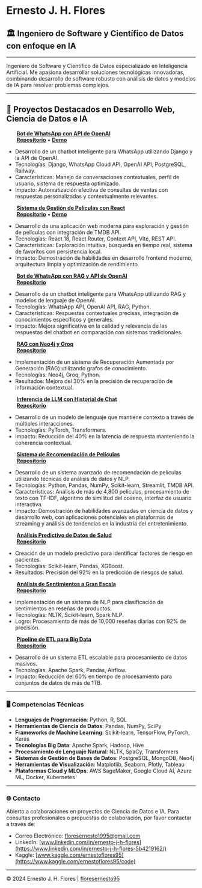 # Ernesto J. H. Flores
## 🏛️ Ingeniero de Software y Científico de Datos con enfoque en IA

---

Ingeniero de Software y Científico de Datos especializado en Inteligencia Artificial. Me apasiona desarrollar soluciones tecnológicas innovadoras, combinando desarrollo de software robusto con análisis de datos y modelos de IA para resolver problemas complejos.

---

## 💼 Proyectos Destacados en Desarrollo Web, Ciencia de Datos e IA

&nbsp;&nbsp;&nbsp;&nbsp;&nbsp;&nbsp;&nbsp;**[Bot de WhatsApp con API de OpenAI]()**<br>
&nbsp;&nbsp;&nbsp;&nbsp;&nbsp;&nbsp;&nbsp;**[Repositorio](https://github.com/floresernesto95/Bot-de-WhatsApp)** ▪️ **[Demo](https://wa.me/5493513982314?text=Hola!)**
   - Desarrollo de un chatbot inteligente para WhatsApp utilizando Django y la API de OpenAI.
   - Tecnologías: Django, WhatsApp Cloud API, OpenAI API, PostgreSQL, Railway.
   - Características: Manejo de conversaciones contextuales, perfil de usuario, sistema de respuesta optimizado.
   - Impacto: Automatización efectiva de consultas de ventas con respuestas personalizadas y contextualmente relevantes.

&nbsp;&nbsp;&nbsp;&nbsp;&nbsp;&nbsp;&nbsp;**[Sistema de Gestión de Películas con React]()**<br>
&nbsp;&nbsp;&nbsp;&nbsp;&nbsp;&nbsp;&nbsp;**[Repositorio](https://github.com/floresernesto95/movie-catalog)** ▪️ **[Demo](https://catalogopeliculas.vercel.app/)**
   - Desarrollo de una aplicación web moderna para exploración y gestión de películas con integración de TMDB API.
   - Tecnologías: React 18, React Router, Context API, Vite, REST API.
   - Características: Exploración intuitiva, búsqueda en tiempo real, sistema de favoritos con persistencia local.
   - Impacto: Demostración de habilidades en desarrollo frontend moderno, arquitectura limpia y optimización de rendimiento.

&nbsp;&nbsp;&nbsp;&nbsp;&nbsp;&nbsp;&nbsp;**[Bot de WhatsApp con RAG y API de OpenAI]()**<br>
&nbsp;&nbsp;&nbsp;&nbsp;&nbsp;&nbsp;&nbsp;**[Repositorio](https://github.com/floresernesto95/Bot-de-WhatsApp-con-RAG-y-API-de-OpenAI)**
   - Desarrollo de un chatbot inteligente para WhatsApp utilizando RAG y modelos de lenguaje de OpenAI.
   - Tecnologías: WhatsApp API, OpenAI API, RAG, Python.
   - Características: Respuestas contextuales precisas, integración de conocimientos específicos y generales.
   - Impacto: Mejora significativa en la calidad y relevancia de las respuestas del chatbot en comparación con sistemas tradicionales.
 
&nbsp;&nbsp;&nbsp;&nbsp;&nbsp;&nbsp;&nbsp;**[RAG con Neo4j y Groq]()**<br>
&nbsp;&nbsp;&nbsp;&nbsp;&nbsp;&nbsp;&nbsp;**[Repositorio](https://github.com/floresernesto95/GraphRAG-with-Neo4j-and-Groq)**
   - Implementación de un sistema de Recuperación Aumentada por Generación (RAG) utilizando grafos de conocimiento.
   - Tecnologías: Neo4j, Groq, Python.
   - Resultados: Mejora del 30% en la precisión de recuperación de información contextual.
 
&nbsp;&nbsp;&nbsp;&nbsp;&nbsp;&nbsp;&nbsp;**[Inferencia de LLM con Historial de Chat]()**<br>
&nbsp;&nbsp;&nbsp;&nbsp;&nbsp;&nbsp;&nbsp;**[Repositorio](https://github.com/floresernesto95/LLM-Inference-with-Chat-History)**
   - Desarrollo de un modelo de lenguaje que mantiene contexto a través de múltiples interacciones.
   - Tecnologías: PyTorch, Transformers.
   - Impacto: Reducción del 40% en la latencia de respuesta manteniendo la coherencia contextual.
 
&nbsp;&nbsp;&nbsp;&nbsp;&nbsp;&nbsp;&nbsp;**[Sistema de Recomendación de Películas]()**<br>
&nbsp;&nbsp;&nbsp;&nbsp;&nbsp;&nbsp;&nbsp;**[Repositorio](https://github.com/floresernesto95/Sistema-de-Recomendacion-de-Peliculas)**
   - Desarrollo de un sistema avanzado de recomendación de películas utilizando técnicas de análisis de datos y NLP.
   - Tecnologías: Python, Pandas, NumPy, Scikit-learn, Streamlit, TMDB API.
   - Características: Análisis de más de 4,800 películas, procesamiento de texto con TF-IDF, algoritmo de similitud del coseno, interfaz de usuario interactiva.
   - Impacto: Demostración de habilidades avanzadas en ciencia de datos y desarrollo web, con aplicaciones potenciales en plataformas de streaming y análisis de tendencias en la industria del entretenimiento.

&nbsp;&nbsp;&nbsp;&nbsp;&nbsp;&nbsp;&nbsp;**[Análisis Predictivo de Datos de Salud]()**<br>
&nbsp;&nbsp;&nbsp;&nbsp;&nbsp;&nbsp;&nbsp;**[Repositorio](https://github.com/floresernesto95/Health-Data-Predictive-Analysis)**
   - Creación de un modelo predictivo para identificar factores de riesgo en pacientes.
   - Tecnologías: Scikit-learn, Pandas, XGBoost.
   - Resultados: Precisión del 92% en la predicción de riesgos de salud.

&nbsp;&nbsp;&nbsp;&nbsp;&nbsp;&nbsp;&nbsp;**[Análisis de Sentimientos a Gran Escala]()**<br>
&nbsp;&nbsp;&nbsp;&nbsp;&nbsp;&nbsp;&nbsp;**[Repositorio](https://github.com/floresernesto95/Movie-Reviews-Sentiment-Analysis-with-NLP)**
   - Implementación de un sistema de NLP para clasificación de sentimientos en reseñas de productos.
   - Tecnologías: NLTK, Scikit-learn, Spark NLP.
   - Logro: Procesamiento de más de 10,000 reseñas diarias con 92% de precisión.

&nbsp;&nbsp;&nbsp;&nbsp;&nbsp;&nbsp;&nbsp;**[Pipeline de ETL para Big Data]()**<br>
&nbsp;&nbsp;&nbsp;&nbsp;&nbsp;&nbsp;&nbsp;**[Repositorio](https://github.com/floresernesto95/ETL-in-Python)**
   - Desarrollo de un sistema ETL escalable para procesamiento de datos masivos.
   - Tecnologías: Apache Spark, Pandas, Airflow.
   - Impacto: Reducción del 60% en tiempo de procesamiento para conjuntos de datos de más de 1TB.

---

### 🖥️ Competencias Técnicas

- **Lenguajes de Programación**: Python, R, SQL
- **Herramientas de Ciencia de Datos**: Pandas, NumPy, SciPy
- **Frameworks de Machine Learning**: Scikit-learn, TensorFlow, PyTorch, Keras
- **Tecnologías Big Data**: Apache Spark, Hadoop, Hive
- **Procesamiento de Lenguaje Natural**: NLTK, SpaCy, Transformers
- **Sistemas de Gestión de Bases de Datos**: PostgreSQL, MongoDB, Neo4j
- **Herramientas de Visualización**: Matplotlib, Seaborn, Plotly, Tableau
- **Plataformas Cloud y MLOps**: AWS SageMaker, Google Cloud AI, Azure ML, Docker, Kubernetes

---

### 🌐 Contacto

Abierto a colaboraciones en proyectos de Ciencia de Datos e IA. Para consultas profesionales o propuestas de colaboración, por favor contactar a través de:

- Correo Electrónico: floresernesto1995@gmail.com
- LinkedIn: [www.linkedin.com/in/ernesto-j-h-flores](https://www.linkedin.com/in/ernesto-j-h-flores-5b4219162/)
- Kaggle: [www.kaggle.com/ernestoflores95](https://www.kaggle.com/ernestoflores95/code)

---

© 2024 Ernesto J. H. Flores | [floresernesto95](https://github.com/floresernesto95)
